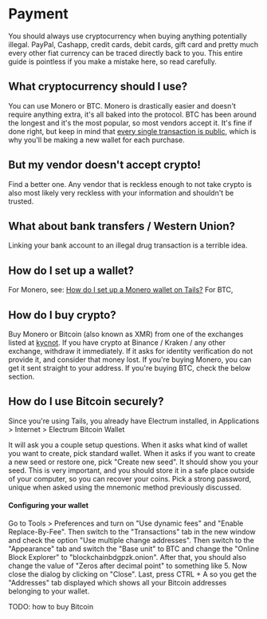 # Payment

You should always use cryptocurrency when buying anything potentially illegal. PayPal, Cashapp, credit cards, debit cards, gift card and pretty much every other fiat currency can be traced directly back to you. This entire guide is pointless if you make a mistake here, so read carefully. 

## What cryptocurrency should I use? 

You can use Monero or BTC. Monero is drastically easier and doesn't require anything extra, it's all baked into the protocol.
BTC has been around the longest and it's the most popular, so most vendors accept it. It's fine if done right, but keep in mind that [every single transaction is public](https://blockstream.info/tx/recent), which is why you'll be making a new wallet for each purchase. 

## But my vendor doesn't accept crypto!

Find a better one. Any vendor that is reckless enough to not take crypto is also most likely very reckless with your information and shouldn't be trusted. 

## What about bank transfers / Western Union?

Linking your bank account to an illegal drug transaction is a terrible idea. 

## How do I set up a wallet? 

For Monero, see: [How do I set up a Monero wallet on Tails?](/diyhrt-opsec/operating_system/#how-do-i-set-up-a-monero-wallet-on-tails)
For BTC, 

## How do I buy crypto?

Buy Monero or Bitcoin (also known as XMR) from one of the exchanges listed at [kycnot](https://kycnot.me/search?q=&type=&xmr=on). If you have crypto at Binance / Kraken / any other exchange, withdraw it immediately. If it asks for identity verification do not provide it, and consider that money lost. 
If you're buying Monero, you can get it sent straight to your address. If you're buying BTC, check the below section. 

## How do I use Bitcoin securely?

Since you're using Tails, you already have Electrum installed, in Applications > Internet > Electrum Bitcoin Wallet

It will ask you a couple setup questions. When it asks what kind of wallet you want to create, pick standard wallet. When it asks if you want to create a new seed or restore one, pick "Create new seed". It should show you your seed. This is very important, and you should store it in a safe place outside of your computer, so you can recover your coins. Pick a strong password, unique when asked using the mnemonic method previously discussed. 

#### Configuring your wallet

Go to Tools > Preferences and turn on "Use dynamic fees" and "Enable Replace-By-Fee". Then switch to the "Transactions" tab in the new window and check the option "Use multiple change addresses". Then switch to the "Appearance" tab and switch the "Base unit" to BTC and change the "Online Block Explorer" to "blockchainbdgpzk.onion". After that, you should also change the value of "Zeros after decimal point" to something like 5. Now close the dialog by clicking on "Close". Last, press CTRL + A so you get the "Addresses" tab displayed which shows all your Bitcoin addresses belonging to your wallet. 

TODO: how to buy Bitcoin
